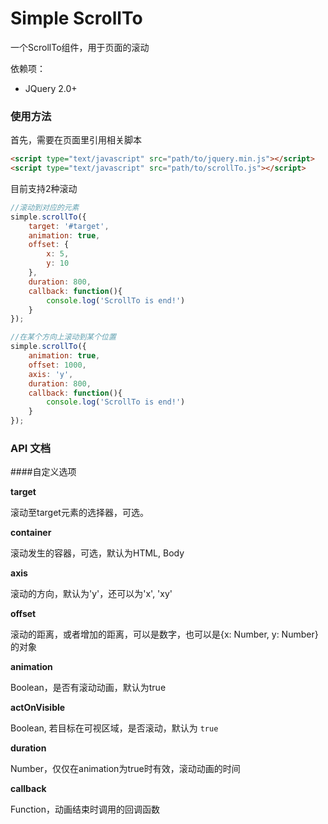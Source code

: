 # Simple ScrollTo

一个ScrollTo组件，用于页面的滚动

依赖项：

- JQuery 2.0+

### 使用方法
首先，需要在页面里引用相关脚本

```html
<script type="text/javascript" src="path/to/jquery.min.js"></script>
<script type="text/javascript" src="path/to/scrollTo.js"></script>

```

目前支持2种滚动

```js
//滚动到对应的元素
simple.scrollTo({
    target: '#target',
    animation: true,
    offset: {
        x: 5,
        y: 10
    },
    duration: 800,
    callback: function(){
        console.log('ScrollTo is end!')
    }
});
```

```js
//在某个方向上滚动到某个位置
simple.scrollTo({
    animation: true,
    offset: 1000,
    axis: 'y',
    duration: 800,
    callback: function(){
        console.log('ScrollTo is end!')
    }
});
```



### API 文档

####自定义选项

__target__

滚动至target元素的选择器，可选。

__container__

滚动发生的容器，可选，默认为HTML, Body

__axis__

滚动的方向，默认为'y'，还可以为'x', 'xy'

__offset__

滚动的距离，或者增加的距离，可以是数字，也可以是{x: Number, y: Number}的对象

__animation__

Boolean，是否有滚动动画，默认为true

__actOnVisible__

Boolean, 若目标在可视区域，是否滚动，默认为 `true`

__duration__

Number，仅仅在animation为true时有效，滚动动画的时间

__callback__

Function，动画结束时调用的回调函数
